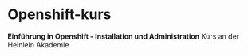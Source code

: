 # Openshift-kurs
**Einführung in Openshift - Installation und Administration**
Kurs an der Heinlein Akademie

